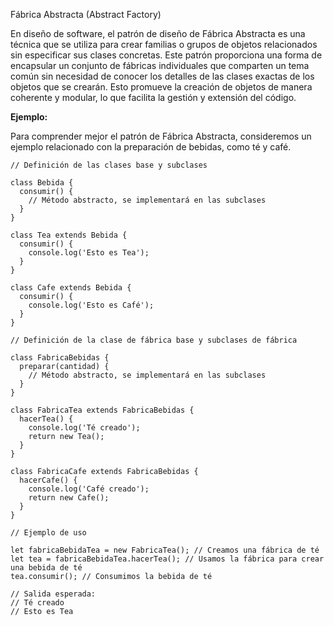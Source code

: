 Fábrica Abstracta (Abstract Factory)

En diseño de software, el patrón de diseño de Fábrica Abstracta es una técnica que se utiliza para crear familias o grupos de objetos relacionados sin especificar sus clases concretas. Este patrón proporciona una forma de encapsular un conjunto de fábricas individuales que comparten un tema común sin necesidad de conocer los detalles de las clases exactas de los objetos que se crearán. Esto promueve la creación de objetos de manera coherente y modular, lo que facilita la gestión y extensión del código.

**Ejemplo:**

Para comprender mejor el patrón de Fábrica Abstracta, consideremos un ejemplo relacionado con la preparación de bebidas, como té y café.

```
// Definición de las clases base y subclases

class Bebida {
  consumir() {
    // Método abstracto, se implementará en las subclases
  }
}

class Tea extends Bebida {
  consumir() {
    console.log('Esto es Tea');
  }
}

class Cafe extends Bebida {
  consumir() {
    console.log('Esto es Café');
  }
}

// Definición de la clase de fábrica base y subclases de fábrica

class FabricaBebidas {
  preparar(cantidad) {
    // Método abstracto, se implementará en las subclases
  }
}

class FabricaTea extends FabricaBebidas {
  hacerTea() {
    console.log('Té creado');
    return new Tea();
  }
}

class FabricaCafe extends FabricaBebidas {
  hacerCafe() {
    console.log('Café creado');
    return new Cafe();
  }
}

// Ejemplo de uso

let fabricaBebidaTea = new FabricaTea(); // Creamos una fábrica de té
let tea = fabricaBebidaTea.hacerTea(); // Usamos la fábrica para crear una bebida de té
tea.consumir(); // Consumimos la bebida de té

// Salida esperada:
// Té creado
// Esto es Tea
```
